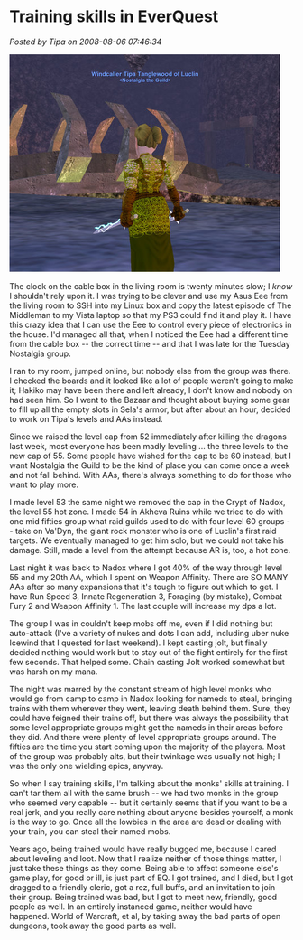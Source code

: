 # Training skills in EverQuest

*Posted by Tipa on 2008-08-06 07:46:34*

![](../uploads/2008/08/eqgame-2008-08-06-06-59-07-90.jpg "eqgame-2008-08-06-06-59-07-90")

The clock on the cable box in the living room is twenty minutes slow; I *know* I shouldn't rely upon it. I was trying to be clever and use my Asus Eee from the living room to SSH into my Linux box and copy the latest episode of The Middleman to my Vista laptop so that my PS3 could find it and play it. I have this crazy idea that I can use the Eee to control every piece of electronics in the house. I'd managed all that, when I noticed the Eee had a different time from the cable box -- the correct time -- and that I was late for the Tuesday Nostalgia group.

I ran to my room, jumped online, but nobody else from the group was there. I checked the boards and it looked like a lot of people weren't going to make it; Hakiko may have been there and left already, I don't know and nobody on had seen him. So I went to the Bazaar and thought about buying some gear to fill up all the empty slots in Sela's armor, but after about an hour, decided to work on Tipa's levels and AAs instead.

Since we raised the level cap from 52 immediately after killing the dragons last week, most everyone has been madly leveling ... the three levels to the new cap of 55. Some people have wished for the cap to be 60 instead, but I want Nostalgia the Guild to be the kind of place you can come once a week and not fall behind. With AAs, there's always something to do for those who want to play more.

I made level 53 the same night we removed the cap in the Crypt of Nadox, the level 55 hot zone. I made 54 in Akheva Ruins while we tried to do with one mid fifties group what raid guilds used to do with four level 60 groups -- take on Va'Dyn, the giant rock monster who is one of Luclin's first raid targets. We eventually managed to get him solo, but we could not take his damage. Still, made a level from the attempt because AR is, too, a hot zone.

Last night it was back to Nadox where I got 40% of the way through level 55 and my 20th AA, which I spent on Weapon Affinity. There are SO MANY AAs after so many expansions that it's tough to figure out which to get. I have Run Speed 3, Innate Regeneration 3, Foraging (by mistake), Combat Fury 2 and Weapon Affinity 1. The last couple will increase my dps a lot.

The group I was in couldn't keep mobs off me, even if I did nothing but auto-attack (I've a variety of nukes and dots I can add, including uber nuke Icewind that I quested for last weekend). I kept casting jolt, but finally decided nothing would work but to stay out of the fight entirely for the first few seconds. That helped some. Chain casting Jolt worked somewhat but was harsh on my mana.

The night was marred by the constant stream of high level monks who would go from camp to camp in Nadox looking for nameds to steal, bringing trains with them wherever they went, leaving death behind them. Sure, they could have feigned their trains off, but there was always the possibility that some level appropriate groups might get the nameds in their areas before they did. And there were plenty of level appropriate groups around. The fifties are the time you start coming upon the majority of the players. Most of the group was probably alts, but their twinkage was usually not high; I was the only one wielding epics, anyway.

So when I say training skills, I'm talking about the monks' skills at training. I can't tar them all with the same brush -- we had two monks in the group who seemed very capable -- but it certainly seems that if you want to be a real jerk, and you really care nothing about anyone besides yourself, a monk is the way to go. Once all the lowbies in the area are dead or dealing with your train, you can steal their named mobs.

Years ago, being trained would have really bugged me, because I cared about leveling and loot. Now that I realize neither of those things matter, I just take these things as they come. Being able to affect someone else's game play, for good or ill, is just part of EQ. I got trained, and I died, but I got dragged to a friendly cleric, got a rez, full buffs, and an invitation to join their group. Being trained was bad, but I got to meet new, friendly, good people as well. In an entirely instanced game, neither would have happened. World of Warcraft, et al, by taking away the bad parts of open dungeons, took away the good parts as well.


